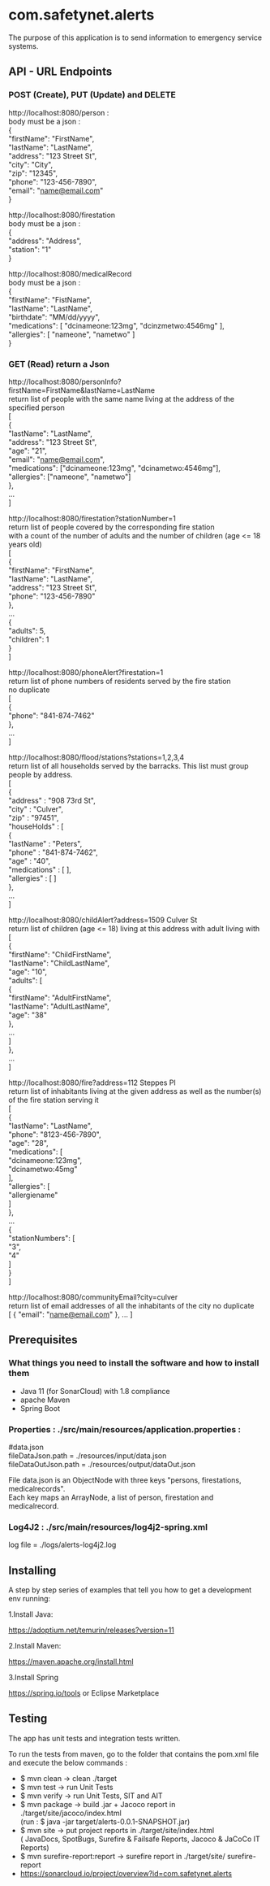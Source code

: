# com.safetynet.alerts
The purpose of this application is to send information to emergency service systems.

## API - URL Endpoints

### POST (Create), PUT (Update) and DELETE

http://localhost:8080/person :  
body must be a json :  
{  
	"firstName": "FirstName",  
	"lastName": "LastName",  
	"address": "123 Street St",  
	"city": "City",  
	"zip": "12345",  
	"phone": "123-456-7890",  
	"email": "name@email.com"  
}  
  
http://localhost:8080/firestation  
body must be a json :  
{  
	"address": "Address",  
	"station": "1"  
}

http://localhost:8080/medicalRecord  
body must be a json :  
{  
	"firstName": "FistName",  
	"lastName": "LastName",  
	"birthdate": "MM/dd/yyyy",  
	"medications": [ "dcinameone:123mg", "dcinzmetwo:4546mg" ],  
	"allergies": [ "nameone", "nametwo" ]  
}  

### GET (Read) return a Json

http://localhost:8080/personInfo?firstName=FirstName&lastName=LastName    
return list of people with the same name living at the address of the specified person  
[  
	{  
		"lastName": "LastName",  
		"address": "123 Street St",  
		"age": "21",  
		"email": "name@email.com",  
		"medications": ["dcinameone:123mg", "dcinametwo:4546mg"],  
		"allergies": ["nameone", "nametwo"]  
	},  
	...  
]  

http://localhost:8080/firestation?stationNumber=1  
return list of people covered by the corresponding fire station  
with a count of the number of adults and the number of children (age <= 18 years old)  
[  
    {  
        "firstName": "FirstName",  
        "lastName": "LastName",  
        "address": "123 Street St",  
        "phone": "123-456-7890"  
    },  
	...  
    {  
        "adults": 5,  
        "children": 1  
    }  
]  

http://localhost:8080/phoneAlert?firestation=1  
return list of phone numbers of residents served by the fire station  
no duplicate  
[  
    {  
        "phone": "841-874-7462"  
    },  
	...  
]  

http://localhost:8080/flood/stations?stations=1,2,3,4  
return list of all households served by the barracks. This list must group people by address.  
[  
	{  
		"address" : "908 73rd St",  
		"city" : "Culver",  
		"zip" : "97451",  
		"houseHolds" : [  
			{  
				"lastName" : "Peters",  
				"phone" : "841-874-7462",  
				"age" : "40",  
				"medications" : [ ],  
				"allergies" : [ ]  
			},  
	...    
]    

http://localhost:8080/childAlert?address=1509 Culver St  
return list of children (age <= 18) living at this address with adult living with   
[  
    {  
        "firstName": "ChildFirstName",  
        "lastName": "ChildLastName",  
        "age": "10",  
        "adults": [  
            {  
                "firstName": "AdultFirstName",  
                "lastName": "AdultLastName",  
                "age": "38"  
            },  
			...  
        ]  
    },  
	...  
]  

http://localhost:8080/fire?address=112 Steppes Pl  
return list of inhabitants living at the given address as well as the number(s) of the fire station serving it  
[  
    {  
        "lastName": "LastName",  
        "phone": "8123-456-7890",  
        "age": "28",  
        "medications": [  
            "dcinameone:123mg",  
            "dcinametwo:45mg"  
        ],  
        "allergies": [  
            "allergiename"  
        ]  
    },  
	...  
    {  
        "stationNumbers": [  
            "3",  
            "4"  
        ]  
    }  
]  

http://localhost:8080/communityEmail?city=culver  
return list of email addresses of all the inhabitants of the city
no duplicate  
[
    {
        "email": "name@email.com"
    },
	...
]

## Prerequisites

### What things you need to install the software and how to install them

- Java 11 (for SonarCloud) with 1.8 compliance
- apache Maven
- Spring Boot

### Properties : ./src/main/resources/application.properties :
#data.json  
fileDataJson.path = ./resources/input/data.json  
fileDataOutJson.path = ./resources/output/dataOut.json

File data.json is an ObjectNode with three keys "persons, firestations, medicalrecords".  
Each key maps an ArrayNode, a list of person, firestation and medicalrecord.

### Log4J2 : ./src/main/resources/log4j2-spring.xml
log file  = ./logs/alerts-log4j2.log

## Installing

A step by step series of examples that tell you how to get a development env running:

1.Install Java:

https://adoptium.net/temurin/releases?version=11

2.Install Maven:

https://maven.apache.org/install.html

3.Install Spring

https://spring.io/tools
or Eclipse Marketplace

## Testing

The app has unit tests and integration tests written.

To run the tests from maven, go to the folder that contains the pom.xml file and execute the below commands :

- $ mvn clean		→ clean ./target
- $ mvn test		→ run Unit Tests
- $ mvn verify		→ run Unit Tests, SIT and AIT
- $ mvn package		→ build .jar + Jacoco report in ./target/site/jacoco/index.html  
					(run : $ java -jar target/alerts-0.0.1-SNAPSHOT.jar)
- $ mvn site 		→ put project reports in ./target/site/index.html  
					( JavaDocs, SpotBugs, Surefire & Failsafe Reports, Jacoco & JaCoCo IT Reports)
- $ mvn surefire-report:report → surefire report in	./target/site/ surefire-report
- https://sonarcloud.io/project/overview?id=com.safetynet.alerts






